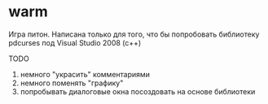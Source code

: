 # warm

Игра питон.
Написана только для того, что бы попробовать библиотеку pdcurses под Visual Studio 2008 (c++)

TODO
1. немного "украсить" комментариями
2. немного поменять "графику"
3. попробывать диалоговые окна посоздовать на основе библиотеки
